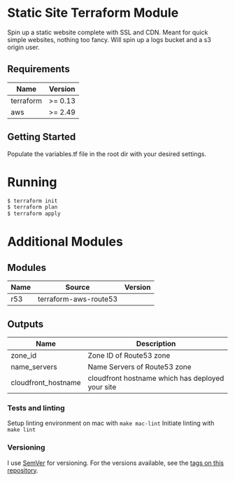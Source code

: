 # Static Site Terraform Module

Spin up a static website complete with SSL and CDN. Meant for quick simple websites, nothing too fancy.
Will spin up a logs bucket and a s3 origin user.

## Requirements

| Name | Version |
|------|---------|
| terraform | >= 0.13 |
| aws | >= 2.49 |

## Getting Started

Populate the variables.tf file in the root dir with your desired settings.

# Running
```bash
$ terraform init
$ terraform plan
$ terraform apply
```

# Additional Modules
## Modules

| Name | Source | Version |
|------|--------|---------|
| r53 | terraform-aws-route53 |  |



## Outputs 
| Name | Description |
|------|-------------|
| zone_id | Zone ID of Route53 zone |
| name_servers | Name Servers of Route53 zone |
| cloudfront_hostname | cloudfront hostname which has deployed your site|

### Tests and linting
Setup linting environment on mac with 
```make mac-lint```
Initiate linting with
```make lint```

### Versioning
I use [SemVer](http://semver.org/) for versioning. For the versions available, see the [tags on this repository](https://github.com/your/project/tags). 
